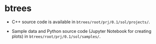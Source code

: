 # btrees

* C++ source code is available in `btrees/root/prj/0.1/sol/projects/`.

* Sample data and Python source code (Jupyter Notebook for creating plots) in `btrees/root/prj/0.1/sol/samples/`.
